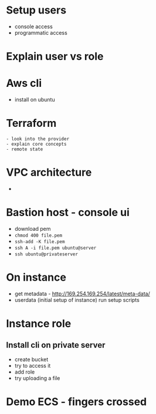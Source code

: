 # Setup users
- console access
- programmatic access

# Explain user vs role 

# Aws cli
 - install on ubuntu

# Terraform
    - look into the provider
    - explain core concepts
    - remote state

# VPC architecture
 - 

# Bastion host - console ui
 -  download pem
 - `chmod 400 file.pem`
 - `ssh-add -K file.pem`
 - `ssh A -i file.pem ubuntu@server`
 - `ssh ubuntu@privateserver`

# On instance
- get metadata - http://169.254.169.254/latest/meta-data/
- userdata (initial setup of instance) run setup scripts

# Instance role
## Install cli on private server
 -  create bucket
 -  try to access it
 -  add role
 -  try uploading a file


# Demo ECS - fingers crossed


